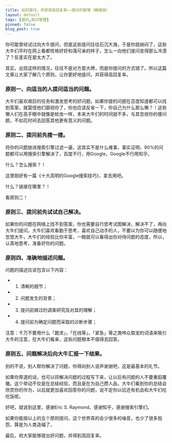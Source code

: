 ```yaml
---
title: 如何提问，并获得高回复率——提问的智慧（精缩版）
layout: default
tags: [提问,知识管理]
pinned: false
blog_post: true
---
```


你可能曾经试过向大牛提问，但是这些提问往往石沉大海，于是你就纳闷了，这些大牛们平时在网上看都性格好好和蔼可亲的样子，怎么一向他们提问变得那么冷漠了？反差实在是太大了。

其实，出现这样的情况，往往不是对方耍大牌，而是你提问的方式错了。所以这篇文章让大家了解几个原则，让你更好地提问，并获得高回复率。

### 原则一、向适当的人提问适当的问题。

大牛们喜欢艰巨的任务和激发思考的好问题。如果你提的问题在百度知道都可以找到答案，就莫怪他们鄙视你了，你也应该反省一下，你自己为什么那么懒？！这些懒人们在高手眼中就像是蛀虫一样，本来大牛们的时间就不多，与其忽视你的傻问题，不如花时间去回答其他更有意义的问题。


### 原则二、提问前先搜一搜。

将你的问题放进搜索引擎过滤一遍，这其实不是什么难事，事实证明，90%的问题都可以用搜索引擎解决了，百度不行，用Google，Google不行用知乎。

什么？怎么搜索？！

这里刚好有一篇《十大高明的Google搜索技巧》，拿去用吧。

什么？链接在哪里？！

看原则二！

### 原则三、提问前先试试自己解决。

如果你的问题在网络上找不到答案，你也需要自行思考试图解决，解决不了，再向大牛们提问，大牛们喜欢看勤于思考，喜欢自己动手的人，不要以为你可以随便地忽悠大牛，大牛们的经验比你丰富，一眼就可以看得出你对待问题的态度，所以，认真地思考，准备好你的问题。

### 原则四、准确地描述问题。

问题的描述应该包含以下内容：

- 1. 清晰的细节；
- 2. 问题发生的背景；
- 3. 提问前做过的调查研究及对其的理解；
- 4. 提问前为确定问题而采取的诊断步骤；

注意：千万不要用什么「跪求」，「在线等」，「紧急」等之类哗众取宠的词语来吸引大牛的注意，在大牛们看来，这些问题根本不值得去回答。

### 原则五、问题解决后向大牛汇报一下结果。

别的不说，别人帮你解决了问题，你得向别人说声谢谢吧，这是最基本的礼节。

如果你厚道的话，也可以将解决问题的过程写下来，让以后有问题的人不要重蹈覆辙。这个举动不仅是在总结经验，而且是在为自己攒人品，大牛们看到你的总结会欣赏你的作为，以后就更加喜欢回答你的问题，说不定你以后还有机会和大牛们吃吃饭呢。

好吧，就说到这里，感谢Eric S. Raymond，感谢知乎，感谢搜索引擎们。

如果你能按以上的五个原则提问，这个世界真的会少很多的噪音，也少了很多抱怨，算是为人类造福了，

最后，祝大家能够提出好问题，并得到高回复率。


